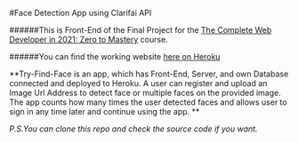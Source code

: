 #Face Detection App using Clarifai API

######This is Front-End of the Final Project for the [The Complete Web Developer in 2021: Zero to Mastery](https://www.udemy.com/course/the-complete-web-developer-zero-to-mastery/) course.

######You can find the working website [here on Heroku](https://try-find-face.herokuapp.com/)

**Try-Find-Face is an app, which has Front-End, Server, and own Database connected and deployed to Heroku. 
A user can register and upload an Image Url Address to detect face or multiple faces on the provided image. 
The app counts how many times the user detected faces and allows user to sign in any time later and continue using the app. **

*P.S.You can clone this repo and check the source code if you want.*
